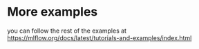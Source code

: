 # More examples

you can follow the rest of the examples at https://mlflow.org/docs/latest/tutorials-and-examples/index.html

